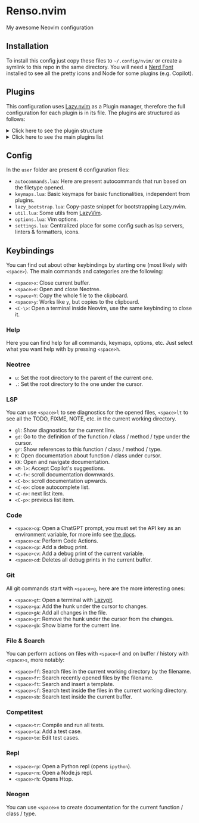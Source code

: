 # Renso.nvim

My awesome Neovim configuration

## Installation

To install this config just copy these files to `~/.config/nvim/` or create a symlink to this repo in the same directory. You will need a [Nerd Font](https://github.com/ryanoasis/nerd-fonts) installed to see all the pretty icons and Node for some plugins (e.g. Copilot).

## Plugins

This configuration uses [Lazy.nvim](https://github.com/folke/lazy.nvim) as a Plugin manager, therefore the full configuration for each plugin is in its file. The plugins are structured as follows:

<details>
<summary>Click here to see the plugin structure</summary>

```bash
plugins
├── comments
│   ├── Comment.lua
│   ├── init.lua
│   ├── neogen.lua
│   └── todo-comments.lua
├── completion
│   ├── cmp.lua
│   ├── copilot.lua
│   ├── debugprint.lua
│   ├── init.lua
│   ├── nvim-autopairs.lua
│   ├── nvim-surround.lua
│   └── template.lua
├── editor
│   ├── gitsigns.lua
│   ├── init.lua
│   ├── neo-tree.nvim
│   ├── telescope.lua
│   ├── toggleterm.lua
│   ├── trouble.lua
│   └── which-key.lua
├── lsp
│   ├── settings
│   │   ├── jdtls.lua
│   │   ├── jsonls.lua
│   │   ├── lua_ls.lua
│   │   └── rust_analyzer.lua
│   ├── format.lua
│   ├── init.lua
│   ├── keymaps.lua
│   ├── lspconfig.lua
│   └── null-ls.lua
├── ui
│   ├── barbecue.lua
│   ├── bufferline.lua
│   ├── illuminate.lua
│   ├── init.lua
│   ├── lualine.lua
│   ├── noice.lua
│   ├── notify.lua
│   └── theme.lua
├── chatgpt.lua
├── competitest.lua
├── deps_manager.lua
├── treesitter.lua
└── ufo.lua
```

</details>

<details>
<summary>Click here to see the main plugins list</summary>

- comments
  - [Comment.nvim](https://github.com/numToStr/Comment.nvim)
  - [todo-comments.nvim](https://github.com/folke/todo-comments.nvim)
  - [neogen](https://github.com/danymat/neogen)
- completion
  - [nvim-cmp](https://github.com/hrsh7th/nvim-cmp)
  - [nvim-autopairs](https://github.com/windwp/nvim-autopairs)
  - [nvim-surround](https://github.com/kylechui/nvim-surround)
  - [debugprint.nvim](https://github.com/andrewferrier/debugprint.nvim)
  - [template.nvim](https://github.com/glepnir/template.nvim)
  - [copilot.lua](https://github.com/zbirenbaum/copilot.lua)
- lsp
  - [nvim-lspconfig](https://github.com/neovim/nvim-lspconfig)
  - [mason.nvim](https://github.com/williamboman/mason.nvim)
  - [mason-lspconfig.nvim](https://github.com/williamboman/mason-lspconfig.nvim)
  - [mason-null-ls.nvim](https://github.com/jay-babu/mason-null-ls.nvim)
  - [null-ls.nvim](https://github.com/jose-elias-alvarez/null-ls.nvim)
  - [rust-tools.nvim](https://github.com/simrat39/rust-tools.nvim)
- editor
  - [gitsigns.nvim](https://github.com/lewis6991/gitsigns.nvim)
  - [telescope.nvim](https://github.com/nvim-telescope/telescope.nvim)
  - [toggleterm.nvim](https://github.com/akinsho/toggleterm.nvim)
  - [which-key.nvim](https://github.com/folke/which-key.nvim)
  - [trouble.nvim](https://github.com/folke/trouble.nvim)
  - [vim-illuminate](https://github.com/RRethy/vim-illuminate)
- ui
  - [gruvbox.nvim](https://github.com/ellisonleao/gruvbox.nvim)
  - [lualine.nvim](https://github.com/nvim-lualine/lualine.nvim)
  - [bufferline.nvim](https://github.com/akinsho/bufferline.nvim)
  - [barbecue.nvim](https://github.com/utilyre/barbecue.nvim)
  - [nvim-notify](https://github.com/rcarriga/nvim-notify)
  - [neo-tree.nvim](https://github.com/nvim-neo-tree/neo-tree.nvim)
- misc
  - [nvim-treesitter](https://github.com/nvim-treesitter/nvim-treesitter)
  - [ChatGPT.nvim](https://github.com/jackMort/ChatGPT.nvim)
  - [competitest.nvim](https://github.com/xeluxee/competitest.nvim)
  - [nvim-ufo](https://github.com/kevinhwang91/nvim-ufo)
  - [crates.nvim](https://github.com/Saecki/crates.nvim)
  - [package-info.nvim](https://github.com/vuki656/package-info.nvim)

</details>

## Config

In the `user` folder are present 6 configuration files:

- `autocommands.lua`: Here are present autocommands that run based on the filetype opened.
- `keymaps.lua`: Basic keymaps for basic functionalities, independent from plugins.
- `lazy_bootstrap.lua`: Copy-paste snippet for bootstrapping Lazy.nvim.
- `util.lua`: Some utils from [LazyVim](https://github.com/LazyVim/LazyVim).
- `options.lua`: Vim options.
- `settings.lua`: Centralized place for some config such as lsp servers, linters & formatters, icons.

## Keybindings

You can find out about other keybindings by starting one (most likely with `<space>`). The main commands and categories are the following:

- `<space>x`: Close current buffer.
- `<space>e`: Open and close Neotree.
- `<space>Y`: Copy the whole file to the clipboard.
- `<space>y`: Works like `y`, but copies to the clipboard.
- `<C-\>`: Open a terminal inside Neovim, use the same keybinding to close it.

### Help

Here you can find help for all commands, keymaps, options, etc. Just select what you want help with by pressing `<space>h`.

### Neotree

- `u`: Set the root directory to the parent of the current one.
- `.`: Set the root directory to the one under the cursor.

### LSP

You can use `<space>l` to see diagnostics for the opened files, `<space>lt` to see all the TODO, FIXME, NOTE, etc. in the current working directory.

- `gl`: Show diagnostics for the current line.
- `gd`: Go to the definition of the function / class / method / type under the cursor.
- `gr`: Show references to this function / class / method / type.
- `K`: Open documentation about function / class under cursor.
- `KK`: Open and navigate documentation.
- `<M-l>`: Accept Copilot's suggestions.
- `<C-f>`: scroll documentation downwards.
- `<C-b>`: scroll documentation upwards.
- `<C-e>`: close autocomplete list.
- `<C-n>`: next list item.
- `<C-p>`: previous list item.

### Code

- `<space>cg`: Open a ChatGPT prompt, you must set the API key as an environment variable, for more info see [the docs](https://github.com/jackMort/ChatGPT.nvim).
- `<space>ca`: Perform Code Actions.
- `<space>cp`: Add a debug print.
- `<space>cv`: Add a debug print of the current variable.
- `<space>cd`: Deletes all debug prints in the current buffer.

### Git

All git commands start with `<space>g`, here are the more interesting ones:

- `<space>gt`: Open a terminal with [Lazygit](https://github.com/jesseduffield/lazygit).
- `<space>ga`: Add the hunk under the cursor to changes.
- `<space>gA`: Add all changes in the file.
- `<space>gr`: Remove the hunk under the cursor from the changes.
- `<space>gb`: Show blame for the current line.

### File & Search

You can perform actions on files with `<space>f` and on buffer / history with `<space>s`, more notably:

- `<space>ff`: Search files in the current working directory by the filename.
- `<space>fr`: Search recently opened files by the filename.
- `<space>ft`: Search and insert a template.
- `<space>sf`: Search text inside the files in the current working directory.
- `<space>sb`: Search text inside the current buffer.

### Competitest

- `<space>tr`: Compile and run all tests.
- `<space>ta`: Add a test case.
- `<space>te`: Edit test cases.

### Repl

- `<space>rp`: Open a Python repl (opens `ipython`).
- `<space>rn`: Open a Node.js repl.
- `<space>rh`: Opens Htop.

### Neogen

You can use `<space>n` to create documentation for the current function / class / type.
